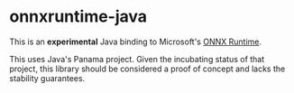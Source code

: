 # onnxruntime-java

This is an **experimental** Java binding to Microsoft's [ONNX Runtime](https://github.com/microsoft/onnxruntime).

This uses Java's Panama project. Given the incubating status of that project, this library should be considered a proof of concept and lacks the stability guarantees.
